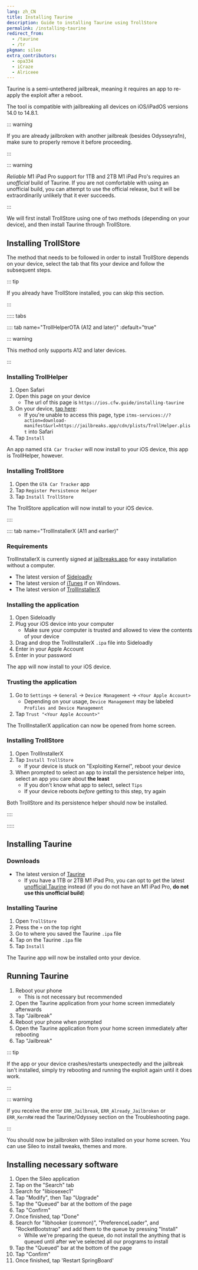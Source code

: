 ```yaml
---
lang: zh_CN
title: Installing Taurine
description: Guide to installing Taurine using TrollStore
permalink: /installing-taurine
redirect_from:
  - /taurine
  - /tr
pkgman: sileo
extra_contributors:
  - opa334
  - iCraze
  - Alriceee
---
```


Taurine is a <router-link to="/types-of-jailbreak/#semi-untethered-jailbreaks">semi-untethered jailbreak</router-link>, meaning it requires an app to re-apply the exploit after a reboot.

The tool is compatible with jailbreaking all devices on iOS/iPadOS versions 14.0 to 14.8.1.

::: warning

If you are already jailbroken with another jailbreak (besides Odysseyra1n), make sure to properly <router-link to="/restoring-rootfs">remove it</router-link> before proceeding.

:::

::: warning

*Reliable* M1 iPad Pro support for 1TB and 2TB M1 iPad Pro's requires an *unofficial* build of Taurine. If you are not comfortable with using an unofficial build, you can attempt to use the official release, but it will be extraordinarily unlikely that it ever succeeds.

:::

We will first install TrollStore using one of two methods (depending on your device), and then install Taurine through TrollStore.

## Installing TrollStore

The method that needs to be followed in order to install TrollStore depends on your device, select the tab that fits your device and follow the subsequent steps.

::: tip

If you already have TrollStore installed, you can skip this section.

:::

::::: tabs

:::: tab name="TrollHelperOTA (A12 and later)" :default="true"

::: warning

This method only supports A12 and later devices.

:::

### Installing TrollHelper

1. Open Safari
1. Open this page on your device
    - The url of this page is `https://ios.cfw.guide/installing-taurine`
1. On your device, [tap here](itms-services://?action=download-manifest&url=https://jailbreaks.app/cdn/plists/TrollHelper.plist):
    - If you're unable to access this page, type `itms-services://?action=download-manifest&url=https://jailbreaks.app/cdn/plists/TrollHelper.plist` into Safari
1. Tap `Install`

An app named `GTA Car Tracker` will now install to your iOS device, this app is TrollHelper, however.

### Installing TrollStore

1. Open the `GTA Car Tracker` app
1. Tap `Register Persistence Helper`
1. Tap `Install TrollStore`

The TrollStore application will now install to your iOS device.

::::

:::: tab name="TrollInstallerX (A11 and earlier)"

### Requirements

<div class="custom-container tip" id="ifJailbreaksAppSigned"><p>
TrollInstallerX is currently signed at <a href="https://jailbreaks.app/" target="_blank">jailbreaks.app</a> for easy installation without a computer.
</p></div>

- The latest version of [Sideloadly](https://sideloadly.io/)
- The latest version of [iTunes](https://www.apple.com/itunes/download/win64) if on Windows.
- The latest version of [TrollInstallerX](https://github.com/alfiecg24/TrollInstallerX/releases/latest/download/TrollInstallerX.ipa)

### Installing the application

1. Open Sideloadly
1. Plug your iOS device into your computer
    - Make sure your computer is trusted and allowed to view the contents of your device
1. Drag and drop the TrollInstallerX `.ipa` file into Sideloadly
1. Enter in your Apple Account
1. Enter in your password

The app will now install to your iOS device.

### Trusting the application

1. Go to `Settings` -> `General` -> `Device Management` -> `<Your Apple Account>`
    - Depending on your usage, `Device Management` may be labeled `Profiles and Device Management`
1. Tap `Trust "<Your Apple Account>"`

The TrollInstallerX application can now be opened from home screen.

### Installing TrollStore

1. Open TrollInstallerX
1. Tap `Install TrollStore`
    - If your device is stuck on "Exploiting Kernel", reboot your device
1. When prompted to select an app to install the persistence helper into, select an app you care about **the least**
    - If you don't know what app to select, select `Tips`
    - If your device reboots *before* getting to this step, try again

Both TrollStore and its persistence helper should now be installed.

::::

:::::

## Installing Taurine

### Downloads

- The latest version of [Taurine](https://taurine.app/)
    - If you have a 1TB or 2TB M1 iPad Pro, you can opt to get the latest [unofficial Taurine](https://github.com/TheMasterOfMike/Taurine/releases/tag/1.1.7-3_M1) instead (if you do not have an M1 iPad Pro, **do not use this unofficial build**)

### Installing Taurine

1. Open `TrollStore`
1. Press the `+` on the top right
1. Go to where you saved the Taurine `.ipa` file
1. Tap on the Taurine `.ipa` file
1. Tap `Install`

The Taurine app will now be installed onto your device.

## Running Taurine

1. Reboot your phone
    - This is not necessary but recommended
1. Open the Taurine application from your home screen immediately afterwards
1. Tap "Jailbreak"
1. Reboot your phone when prompted
1. Open the Taurine application from your home screen immediately after rebooting
1. Tap "Jailbreak"

::: tip

If the app or your device crashes/restarts unexpectedly and the jailbreak isn't installed, simply try rebooting and running the exploit again until it does work.

:::

::: warning

If you receive the error `ERR_Jailbreak`, `ERR_Already_Jailbroken` or `ERR_KernRW` read the Taurine/Odyssey section on the <router-link to="/troubleshooting/#common-errors-on-odyssey-and-taurine">Troubleshooting</router-link> page.

:::

You should now be jailbroken with Sileo installed on your home screen. You can use Sileo to install <router-link to="/faq/#what-are-tweaks">tweaks</router-link>, themes and more.

## Installing necessary software

1. Open the Sileo application
1. Tap on the "Search" tab
1. Search for "libiosexec1"
1. Tap "Modify", then Tap "Upgrade"
1. Tap the "Queued" bar at the bottom of the page
1. Tap "Confirm"
1. Once finished, tap "Done"
1. Search for "libhooker (common)", "PreferenceLoader", and "RocketBootstrap" and add them to the queue by pressing "Install"
    - While we're preparing the queue, do not install the anything that is queued until after we've selected all our programs to install
1. Tap the "Queued" bar at the bottom of the page
1. Tap "Confirm"
1. Once finished, tap 'Restart SpringBoard'